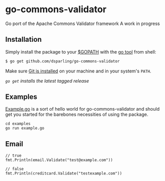 go-commons-validator
====================

Go port of the Apache Commons Validator framework
A work in progress

## Installation

Simply install the package to your [$GOPATH](http://code.google.com/p/go-wiki/wiki/GOPATH "GOPATH") with the [go tool](http://golang.org/cmd/go/ "go command") from shell:
```bash
$ go get github.com/dsparling/go-commons-validator
```
Make sure [Git is installed](http://git-scm.com/downloads) on your machine and in your system's `PATH`.

*`go get` installs the latest tagged release*

## Examples

[Example.go](https://github.com/dsparling/go-commons-validator/blob/master/examples/example.go) is a sort of hello world for go-commons-validator and should get you started for the barebones necessities of using the package.

	cd examples
	go run example.go

## Email

	// true
	fmt.Println(email.Validate("test@example.com"))

	// false
	fmt.Println(creditcard.Validate("testexample.com"))
